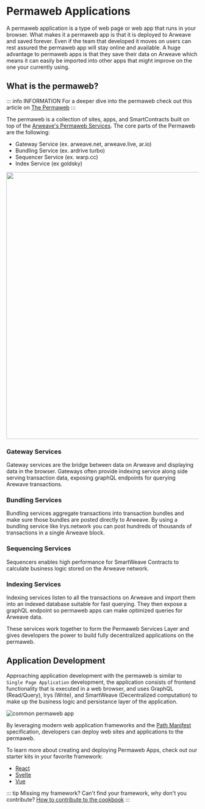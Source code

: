 # Permaweb Applications

A permaweb application is a type of web page or web app that runs in your browser. What makes it a permaweb app is that it is deployed to Arweave and saved forever. Even if the team that developed it moves on users can rest assured the permaweb app will stay online and available. A huge advantage to permaweb apps is that they save their data on Arweave which means it can easily be imported into other apps that might improve on the one your currently using.

## What is the permaweb?

::: info INFORMATION
For a deeper dive into the permaweb check out this article on [The Permaweb](./permaweb.md)
:::

The permaweb is a collection of sites, apps, and SmartContracts built on top of the [Arweave's Permaweb Services](./permaweb.md). The core parts of the Permaweb are the following:

-   Gateway Service (ex. arweave.net, arweave.live, ar.io)
-   Bundling Service (ex. ardrive turbo)
-   Sequencer Service (ex. warp.cc)
-   Index Service (ex goldsky)

<img src="https://arweave.net/ycQzutVToTtVT_vT4811ByswtZ-KjqmifNSehSb1-eg" width="700">

### Gateway Services

Gateway services are the bridge between data on Arweave and displaying data in the browser. Gateways often provide indexing service along side serving transaction data, exposing graphQL endpoints for querying Arewave transactions.

### Bundling Services

Bundling services aggregate transactions into transaction bundles and make sure those bundles are posted directly to Arweave. By using a bundling service like Irys.network you can post hundreds of thousands of transactions in a single Arweave block.

### Sequencing Services

Sequencers enables high performance for SmartWeave Contracts to calculate business logic stored on the Arweave network.

### Indexing Services

Indexing services listen to all the transactions on Arweave and import them into an indexed database suitable for fast querying. They then expose
a graphQL endpoint so permaweb apps can make optimized queries for Arweave data.

These services work together to form the Permaweb Services Layer and gives developers the power to build fully decentralized applications on the permaweb.

## Application Development

Approaching application development with the permaweb is similar to `Single Page Application` development, the application consists of frontend functionality that is executed in a web browser, and uses GraphQL (Read/Query), Irys (Write), and SmartWeave (Decentralized computation) to make up the business logic and persistance layer of the application.

![common permaweb app](https://arweave.net/UjbgAk8duudDc97lOYIt7rBVtRHp2Z9F6Ua5OcvwNCk/)

By leveraging modern web application frameworks and the [Path Manifest](./manifests.md) specification, developers can deploy web sites and applications to the permaweb.

To learn more about creating and deploying Permaweb Apps, check out our starter kits in your favorite framework:

-   [React](../kits/react/index.md)
-   [Svelte](../kits/svelte/index.md)
-   [Vue](../kits/vue/index.md)

::: tip Missing my framework?
Can't find your framework, why don't you contribute? [How to contribute to the cookbook](../getting-started/contributing.md)
:::
